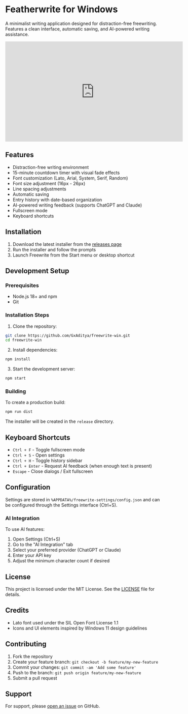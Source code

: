 # Featherwrite for Windows

A minimalist writing application designed for distraction-free freewriting. Features a clean interface, automatic saving, and AI-powered writing assistance.

<iframe width="560" height="315" src="https://www.youtube.com/embed/vIPzU16fdrs?si=05Z_aqEWWQu_0-mg" frameborder="0" allowfullscreen></iframe>


## Features

- Distraction-free writing environment
- 15-minute countdown timer with visual fade effects
- Font customization (Lato, Arial, System, Serif, Random)
- Font size adjustment (16px - 26px)
- Line spacing adjustments
- Automatic saving
- Entry history with date-based organization
- AI-powered writing feedback (supports ChatGPT and Claude)
- Fullscreen mode
- Keyboard shortcuts

## Installation

1. Download the latest installer from the [releases page](https://github.com/GxAditya/freewrite-win/releases)
2. Run the installer and follow the prompts
3. Launch Freewrite from the Start menu or desktop shortcut

## Development Setup

### Prerequisites

- Node.js 18+ and npm
- Git

### Installation Steps

1. Clone the repository:
```bash
git clone https://github.com/GxAditya/freewrite-win.git
cd freewrite-win
```

2. Install dependencies:
```bash
npm install
```

3. Start the development server:
```bash
npm start
```

### Building

To create a production build:
```bash
npm run dist
```

The installer will be created in the `release` directory.

## Keyboard Shortcuts

- `Ctrl + F` - Toggle fullscreen mode
- `Ctrl + S` - Open settings
- `Ctrl + H` - Toggle history sidebar
- `Ctrl + Enter` - Request AI feedback (when enough text is present)
- `Escape` - Close dialogs / Exit fullscreen

## Configuration

Settings are stored in `%APPDATA%/freewrite-settings/config.json` and can be configured through the Settings interface (Ctrl+S).

### AI Integration

To use AI features:
1. Open Settings (Ctrl+S)
2. Go to the "AI Integration" tab
3. Select your preferred provider (ChatGPT or Claude)
4. Enter your API key
5. Adjust the minimum character count if desired

## License

This project is licensed under the MIT License. See the [LICENSE](LICENSE) file for details.

## Credits

- Lato font used under the SIL Open Font License 1.1
- Icons and UI elements inspired by Windows 11 design guidelines

## Contributing

1. Fork the repository
2. Create your feature branch: `git checkout -b feature/my-new-feature`
3. Commit your changes: `git commit -am 'Add some feature'`
4. Push to the branch: `git push origin feature/my-new-feature`
5. Submit a pull request

## Support

For support, please [open an issue](https://github.com/your-username/freewrite-win/issues/new) on GitHub.
